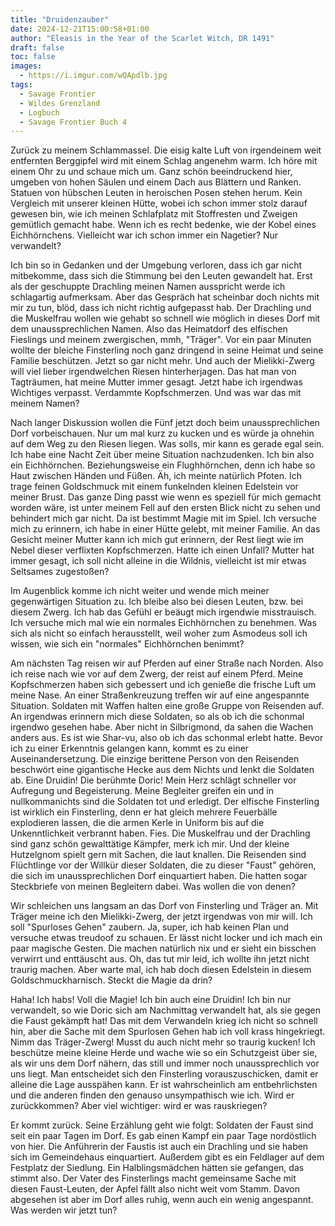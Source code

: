 ```yaml
---
title: "Druidenzauber"
date: 2024-12-21T15:00:58+01:00
author: "Eleasis in the Year of the Scarlet Witch, DR 1491"
draft: false
toc: false
images:
  - https://i.imgur.com/wQApdlb.jpg
tags: 
  - Savage Frontier
  - Wildes Grenzland
  - Logbuch
  - Savage Frontier Buch 4
---
```


Zurück zu meinem Schlammassel. Die eisig kalte Luft von irgendeinem weit entfernten Berggipfel wird mit einem Schlag angenehm warm. Ich höre mit einem Ohr zu und schaue mich um. Ganz schön beeindruckend hier, umgeben von hohen Säulen und einem Dach aus Blättern und Ranken. Statuen von hübschen Leuten in heroischen Posen stehen herum. Kein Vergleich mit unserer kleinen Hütte, wobei ich schon immer stolz darauf gewesen bin, wie ich meinen Schlafplatz mit Stoffresten und Zweigen gemütlich gemacht habe. Wenn ich es recht bedenke, wie der Kobel eines Eichhörnchens. Vielleicht war ich schon immer ein Nagetier? Nur verwandelt?
 
Ich bin so in Gedanken und der Umgebung verloren, dass ich gar nicht mitbekomme, dass sich die Stimmung bei den Leuten gewandelt hat. Erst als der geschuppte Drachling meinen Namen ausspricht werde ich schlagartig aufmerksam. Aber das Gespräch hat scheinbar doch nichts mit mir zu tun, blöd, dass ich nicht richtig aufgepasst hab. Der Drachling und die Muskelfrau wollen wie gehabt so schnell wie möglich in dieses Dorf mit dem unaussprechlichen Namen. Also das Heimatdorf des elfischen Fieslings und meinem zwergischen, mmh, "Träger". Vor ein paar Minuten wollte der bleiche Finsterling noch ganz dringend in seine Heimat und seine Familie beschützen. Jetzt so gar nicht mehr. Und auch der Mielikki-Zwerg will viel lieber irgendwelchen Riesen hinterherjagen. Das hat man von Tagträumen, hat meine Mutter immer gesagt. Jetzt habe ich irgendwas Wichtiges verpasst. Verdammte Kopfschmerzen. Und was war das mit meinem Namen?
 
Nach langer Diskussion wollen die Fünf jetzt doch beim unaussprechlichen Dorf vorbeischauen. Nur um mal kurz zu kucken und es würde ja ohnehin auf dem Weg zu den Riesen liegen. Was solls, mir kann es gerade egal sein. Ich habe eine Nacht Zeit über meine Situation nachzudenken. Ich bin also ein Eichhörnchen. Beziehungsweise ein Flughhörnchen, denn ich habe so Haut zwischen Händen und Füßen. Äh, ich meinte natürlich Pfoten. Ich trage feinen Goldschmuck mit einem funkelnden kleinen Edelstein vor meiner Brust. Das ganze Ding passt wie wenn es speziell für mich gemacht worden wäre, ist unter meinem Fell auf den ersten Blick nicht zu sehen und behindert mich gar nicht. Da ist bestimmt Magie mit im Spiel. Ich versuche mich zu erinnern, ich habe in einer Hütte gelebt, mit meiner Familie. An das Gesicht meiner Mutter kann ich mich gut erinnern, der Rest liegt wie im Nebel dieser verflixten Kopfschmerzen. Hatte ich einen Unfall? Mutter hat immer gesagt, ich soll nicht alleine in die Wildnis, vielleicht ist mir etwas Seltsames zugestoßen?
 
Im Augenblick komme ich nicht weiter und wende mich meiner gegenwärtigen Situation zu. Ich bleibe also bei diesen Leuten, bzw. bei diesem Zwerg. Ich hab das Gefühl er beäugt mich irgendwie misstrauisch. Ich versuche mich mal wie ein normales Eichhörnchen zu benehmen. Was sich als nicht so einfach herausstellt, weil woher zum Asmodeus soll ich wissen, wie sich ein "normales" Eichhörnchen benimmt?
 
Am nächsten Tag reisen wir auf Pferden auf einer Straße nach Norden. Also ich reise nach wie vor auf dem Zwerg, der reist auf einem Pferd. Meine Kopfschmerzen haben sich gebessert und ich genieße die frische Luft um meine Nase. An einer Straßenkreuzung treffen wir auf eine angespannte Situation. Soldaten mit Waffen halten eine große Gruppe von Reisenden auf. An irgendwas erinnern mich diese Soldaten, so als ob ich die schonmal irgendwo gesehen habe. Aber nicht in Silbrigmond, da sahen die Wachen anders aus. Es ist wie Shar-vu, also ob ich das schonmal erlebt hatte. Bevor ich zu einer Erkenntnis gelangen kann, kommt es zu einer Auseinandersetzung. Die einzige berittene Person von den Reisenden beschwört eine gigantische Hecke aus dem Nichts und lenkt die Soldaten ab. Eine Druidin! Die berühmte Doric! Mein Herz schlägt schneller vor Aufregung und Begeisterung. Meine Begleiter greifen ein und in nullkommanichts sind die Soldaten tot und erledigt. Der elfische Finsterling ist wirklich ein Finsterling, denn er hat gleich mehrere Feuerbälle explodieren lassen, die die armen Kerle in Uniform bis auf die Unkenntlichkeit verbrannt haben. Fies. Die Muskelfrau und der Drachling sind ganz schön gewalttätige Kämpfer, merk ich mir. Und der kleine Hutzelgnom spielt gern mit Sachen, die laut knallen. Die Reisenden sind Flüchtlinge vor der Willkür dieser Soldaten, die zu dieser "Faust" gehören, die sich im unaussprechlichen Dorf einquartiert haben. Die hatten sogar Steckbriefe von meinen Begleitern dabei. Was wollen die von denen?
 
Wir schleichen uns langsam an das Dorf von Finsterling und Träger an. Mit Träger meine ich den Mielikki-Zwerg, der jetzt irgendwas von mir will. Ich soll "Spurloses Gehen" zaubern. Ja, super, ich hab keinen Plan und versuche etwas treudoof zu schauen. Er lässt nicht locker und ich mach ein paar magische Gesten. Die machen natürlich nix und er sieht ein bisschen verwirrt und enttäuscht aus. Oh, das tut mir leid, ich wollte ihn jetzt nicht traurig machen. Aber warte mal, ich hab doch diesen Edelstein in diesem Goldschmuckharnisch. Steckt die Magie da drin?
 
Haha! Ich habs! Voll die Magie! Ich bin auch eine Druidin! Ich bin nur verwandelt, so wie Doric sich am Nachmittag verwandelt hat, als sie gegen die Faust gekämpft hat! Das mit dem Verwandeln krieg ich nicht so schnell hin, aber die Sache mit dem Spurlosen Gehen hab ich voll krass hingekriegt. Nimm das Träger-Zwerg! Musst du auch nicht mehr so traurig kucken! Ich beschütze meine kleine Herde und wache wie so ein Schutzgeist über sie, als wir uns dem Dorf nähern, das still und immer noch unaussprechlich vor uns liegt. Man entscheidet sich den Finsterling vorauszuschicken, damit er alleine die Lage ausspähen kann. Er ist wahrscheinlich am entbehrlichsten und die anderen finden den genauso unsympathisch wie ich. Wird er zurückkommen? Aber viel wichtiger: wird er was rauskriegen?
 
Er kommt zurück. Seine Erzählung geht wie folgt: Soldaten der Faust sind seit ein paar Tagen im Dorf. Es gab einen Kampf ein paar Tage nordöstlich von hier. Die Anführerin der Faustis ist auch ein Drachling und sie haben sich im Gemeindehaus einquartiert. Außerdem gibt es ein Feldlager auf dem Festplatz der Siedlung. Ein Halblingsmädchen hätten sie gefangen, das stimmt also. Der Vater des Finsterlings macht gemeinsame Sache mit diesen Faust-Leuten, der Apfel fällt also nicht weit vom Stamm. Davon abgesehen ist aber im Dorf alles ruhig, wenn auch ein wenig angespannt. Was werden wir jetzt tun?
